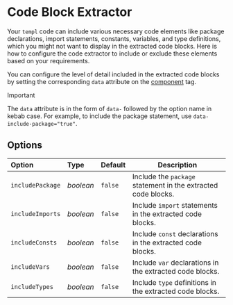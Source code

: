 # Code Block Extractor

Your `templ` code can include various necessary code elements like package declarations, import statements, constants, variables, and type definitions, which you might not want to display in the extracted code blocks. Here is how to configure the code extractor to include or exclude these elements based on your requirements.

You can configure the level of detail included in the extracted code blocks by setting the corresponding `data` attribute on the [component](/guide/usage#component-configuration) tag.

> [!IMPORTANT]
> The `data` attribute is in the form of `data-` followed by the option name in kebab case. For example, to include the package statement, use `data-include-package="true"`.

## Options

| Option           | Type      | Default | Description                                                   |
| :--------------- | :-------- | :------ | ------------------------------------------------------------- |
| `includePackage` | _boolean_ | `false` | Include the `package` statement in the extracted code blocks. |
| `includeImports` | _boolean_ | `false` | Include `import` statements in the extracted code blocks.     |
| `includeConsts`  | _boolean_ | `false` | Include `const` declarations in the extracted code blocks.    |
| `includeVars`    | _boolean_ | `false` | Include `var` declarations in the extracted code blocks.      |
| `includeTypes`   | _boolean_ | `false` | Include `type` definitions in the extracted code blocks.      |
